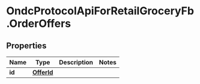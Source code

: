 # OndcProtocolApiForRetailGroceryFb.OrderOffers

## Properties
Name | Type | Description | Notes
------------ | ------------- | ------------- | -------------
**id** | [**OfferId**](OfferId.md) |  | 
